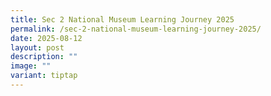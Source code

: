 ```yaml
---
title: Sec 2 National Museum Learning Journey 2025
permalink: /sec-2-national-museum-learning-journey-2025/
date: 2025-08-12
layout: post
description: ""
image: ""
variant: tiptap
---
```

